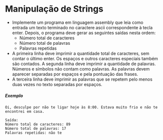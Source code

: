 # Manipulação de Strings

- Implemente um programa em linguagem assembly que leia como entrada um texto terminado no caractere ascii correspondente à tecla enter. Depois, o programa deve gerar as seguintes saídas nesta ordem:
    - Número total de caracteres
    - Número total de palavras
    - Palavras repetidas
- A primeira linha deve imprimir a quantidade total de caracteres, sem contar o último enter. Os espaços e outros caracteres especiais também são contados. A segunda linha deve imprimir a quantidade de palavras. Números e símbolos
não contam como palavras. As palavras devem aparecer separadas por espaços e pela pontuação das frases.
- A terceira linha deve imprimir as palavras que se repetem pelo menos duas vezes no texto separadas por espaços.

##### Exemplo
```
Oi, desculpe por não te ligar hoje às 8:00. Estava muito frio e não te encontrei em casa.

Saída:
Número total de caracteres: 89
Número total de palavras: 17
Palavras repetidas: não te
```